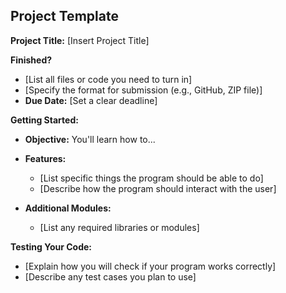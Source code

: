 ## Project Template

**Project Title:** [Insert Project Title]

**Finished?**
* [List all files or code you need to turn in]
* [Specify the format for submission (e.g., GitHub, ZIP file)]
* **Due Date:** [Set a clear deadline]

**Getting Started:**
* **Objective:** You'll learn how to...
* **Features:** 
  * [List specific things the program should be able to do]
  * [Describe how the program should interact with the user]

* **Additional Modules:**
  * [List any required libraries or modules]

**Testing Your Code:**
* [Explain how you will check if your program works correctly]
* [Describe any test cases you plan to use]




